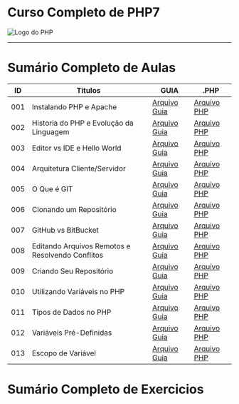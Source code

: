 # Curso Completo de PHP7

<img src="https://10pearls.com/wp-content/uploads/2023/06/PHP-Development-Banner-scaled.jpg" alt="Logo do PHP"></img>

---

# Sumário Completo de Aulas

| ID  | Titulos                                          | GUIA                                                    | .PHP                                                                  |
| --- | ------------------------------------------------ | ------------------------------------------------------- | --------------------------------------------------------------------- |
| 001 | Instalando PHP e Apache                          | [Arquivo Guia]()                                        | [Arquivo PHP](php.AULAS/HCODE.Aulas/aula.001/php.HISTORIA.yaml)       |
| 002 | Historia do PHP e Evolução da Linguagem          | [Arquivo Guia]()                                        | [Arquivo PHP](php.AULAS/HCODE.Aulas/aula.002/php.INSTALACAO.yaml)     |
| 003 | Editor vs IDE e Hello World                      | [Arquivo Guia]()                                        | [Arquivo PHP](php.AULAS/HCODE.Aulas/aula.003/main.php)                |
| 004 | Arquitetura Cliente/Servidor                     | [Arquivo Guia]()                                        | [Arquivo PHP](php.AULAS/HCODE.Aulas/aula.004/php.ClientServidor.yaml) |
| 005 | O Que é GIT                                      | [Arquivo Guia]()                                        | [Arquivo PHP](php.AULAS/HCODE.Aulas/aula.005/php.ENTENDENDOGIT.yaml)  |
| 006 | Clonando um Repositório                          | [Arquivo Guia](php.AULAS/HCODE.Aulas/aula006/README.md) | [Arquivo PHP]()                                                       |
| 007 | GitHub vs BitBucket                              | [Arquivo Guia](php.AULAS/HCODE.Aulas/aula007/README.md) | [Arquivo PHP]()                                                       |
| 008 | Editando Arquivos Remotos e Resolvendo Conflitos | [Arquivo Guia]()                                        | [Arquivo PHP]()                                                       |
| 009 | Criando Seu Repositório                          | [Arquivo Guia]()                                        | [Arquivo PHP]()                                                       |
| 010 | Utilizando Variáveis no PHP                      | [Arquivo Guia]()                                        | [Arquivo PHP](php.AULAS/HCODE.Aulas/aula010/main.php)                 |
| 011 | Tipos de Dados no PHP                            | [Arquivo Guia](php.AULAS/HCODE.Aulas/aula011/README.md) | [Arquivo PHP](php.AULAS/HCODE.Aulas/aula011/main.php)                 |
| 012 | Variáveis Pré-Definidas                          | [Arquivo Guia](php.AULAS/HCODE.Aulas/aula012/README.md) | [Arquivo PHP](php.AULAS/HCODE.Aulas/aula012/main.phpS)                |
| 013 | Escopo de Variável                               | [Arquivo Guia](php.AULAS/HCODE.Aulas/aula013/README.md) | [Arquivo PHP](php.AULAS/HCODE.Aulas/aula013/main.php)                 |

# Sumário Completo de Exercicios